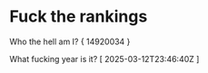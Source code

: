 # Fuck the rankings

Who the hell am I?
{ 14920034 }

What fucking year is it?
[ 2025-03-12T23:46:40Z ]
